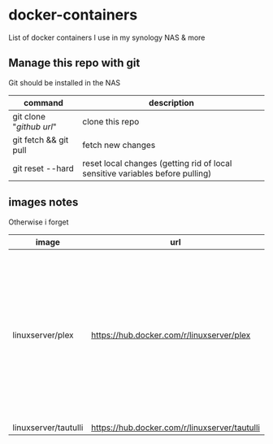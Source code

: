 
# docker-containers

List of docker containers I use in my synology NAS & more

## Manage this repo with git

Git should be installed in the NAS

|command|description|
|---|---|
| git clone "_github url_" | clone this repo |
| git fetch && git pull | fetch new changes |
| git reset --hard | reset local changes (getting rid of local sensitive variables before pulling) |

## images notes

Otherwise i forget

|image|url|notes|
|---|---|---|
| linuxserver/plex | <https://hub.docker.com/r/linuxserver/plex> | <ul><li> _PLEX_CLAIM_ environment variable is custom and generated before install</li><li>network_mode: host is required for plex</li><li>_devices - /dev/dri:/dev/dri_ is required for transcoding through the Intel CPU</li></ul> |
| linuxserver/tautulli | <https://hub.docker.com/r/linuxserver/tautulli> | |
